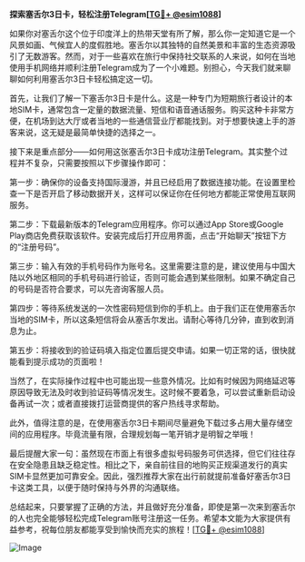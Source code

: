 **探索塞舌尔3日卡，轻松注册Telegram[[TG💪+ @esim1088](https://t.me/s/esim1088)]**

如果你对塞舌尔这个位于印度洋上的热带天堂有所了解，那么你一定知道它是一个风景如画、气候宜人的度假胜地。塞舌尔以其独特的自然美景和丰富的生态资源吸引了无数游客。然而，对于一些喜欢在旅行中保持社交联系的人来说，如何在当地使用手机网络并顺利注册Telegram成为了一个小难题。别担心，今天我们就来聊聊如何利用塞舌尔3日卡轻松搞定这一切。

首先，让我们了解一下塞舌尔3日卡是什么。这是一种专门为短期旅行者设计的本地SIM卡，通常包含一定量的数据流量、短信和语音通话服务。购买这种卡非常方便，在机场到达大厅或者当地的一些通信营业厅都能找到。对于想要快速上手的游客来说，这无疑是最简单快捷的选择之一。

接下来是重点部分——如何用这张塞舌尔3日卡成功注册Telegram。其实整个过程并不复杂，只需要按照以下步骤操作即可：

第一步：确保你的设备支持国际漫游，并且已经启用了数据连接功能。在设置里检查一下是否开启了移动数据开关，这样可以保证你在任何地方都能正常使用互联网服务。

第二步：下载最新版本的Telegram应用程序。你可以通过App Store或Google Play商店免费获取该软件。安装完成后打开应用界面，点击“开始聊天”按钮下方的“注册号码”。

第三步：输入有效的手机号码作为账号名。这里需要注意的是，建议使用与中国大陆以外地区相同的手机号码进行验证，否则可能会遇到某些限制。如果不确定自己的号码是否符合要求，可以先咨询客服人员。

第四步：等待系统发送的一次性密码短信到你的手机上。由于我们正在使用塞舌尔当地的SIM卡，所以这条短信将会从塞舌尔发出。请耐心等待几分钟，直到收到消息为止。

第五步：将接收到的验证码填入指定位置后提交申请。如果一切正常的话，很快就能看到提示成功的页面啦！

当然了，在实际操作过程中也可能出现一些意外情况。比如有时候因为网络延迟等原因导致无法及时收到验证码等情况发生。这时候不要着急，可以尝试重新启动设备再试一次；或者直接拨打运营商提供的客户热线寻求帮助。

此外，值得注意的是，在使用塞舌尔3日卡期间尽量避免下载过多占用大量存储空间的应用程序。毕竟流量有限，合理规划每一笔开销才是明智之举哦！

最后提醒大家一句：虽然现在市面上有很多虚拟号码服务可供选择，但它们往往存在安全隐患且缺乏稳定性。相比之下，亲自前往目的地购买正规渠道发行的真实SIM卡显然更加可靠安全。因此，强烈推荐大家在出行前就提前准备好塞舌尔3日卡这类工具，以便于随时保持与外界的沟通联络。

总结起来，只要掌握了正确的方法，并且做好充分准备，即使是第一次来到塞舌尔的人也完全能够轻松完成Telegram账号注册这一任务。希望本文能为大家提供有益参考，祝每位朋友都能享受到愉快而充实的旅程！[[TG💪+ @esim1088](https://t.me/s/esim1088)]

![Image](https://i.postimg.cc/4NQfJmqS/Snipaste-2025-05-13-00-14-12.png)